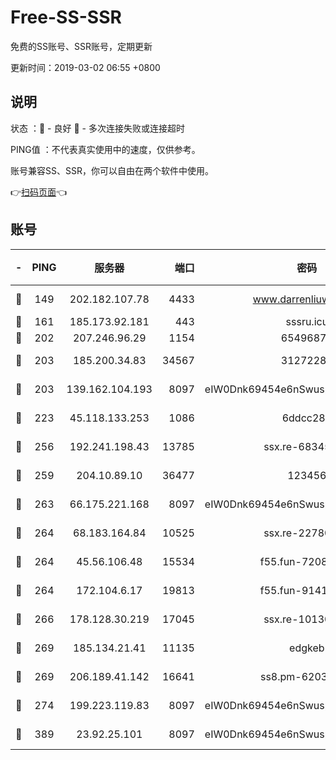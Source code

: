 # Free-SS-SSR

免费的SS账号、SSR账号，定期更新

更新时间：2019-03-02 06:55 +0800

## 说明

状态     ：🙂 - 良好 🙁 - 多次连接失败或连接超时

PING值   ：不代表真实使用中的速度，仅供参考。

账号兼容SS、SSR，你可以自由在两个软件中使用。

👉[扫码页面](https://liesauer.github.io/free-ss-ssr.github.io/)👈

## 账号

|-|PING|服务器|端口|密码|加密方式|区域|
|:----:|:----:|:-----:|-----:|:----:|:----:|:----:|
|🙂|149|202.182.107.78|4433|www.darrenliuwei.com|aes-256-cfb|JP|
|🙂|161|185.173.92.181|443|sssru.icu|rc4-md5|RU|
|🙂|202|207.246.96.29|1154|65496879|chacha20|US|
|🙂|203|185.200.34.83|34567|31272288|aes-256-cfb|US|
|🙂|203|139.162.104.193|8097|eIW0Dnk69454e6nSwuspv9DmS201tQ0D|aes-256-cfb|JP|
|🙂|223|45.118.133.253|1086|6ddcc286|aes-256-cfb|SG|
|🙂|256|192.241.198.43|13785|ssx.re-68345510|aes-256-cfb|US|
|🙂|259|204.10.89.10|36477|123456|aes-256-cfb|US|
|🙂|263|66.175.221.168|8097|eIW0Dnk69454e6nSwuspv9DmS201tQ0D|aes-256-cfb|US|
|🙂|264|68.183.164.84|10525|ssx.re-22780644|aes-256-cfb|US|
|🙂|264|45.56.106.48|15534|f55.fun-72089775|aes-256-cfb|US|
|🙂|264|172.104.6.17|19813|f55.fun-91414761|aes-256-cfb|US|
|🙂|266|178.128.30.219|17045|ssx.re-10130614|aes-256-cfb|SG|
|🙂|269|185.134.21.41|11135|edgkeb|aes-256-cfb|GB|
|🙂|269|206.189.41.142|16641|ss8.pm-62032966|aes-256-cfb|SG|
|🙂|274|199.223.119.83|8097|eIW0Dnk69454e6nSwuspv9DmS201tQ0D|aes-256-cfb|US|
|🙂|389|23.92.25.101|8097|eIW0Dnk69454e6nSwuspv9DmS201tQ0D|aes-256-cfb|US|
